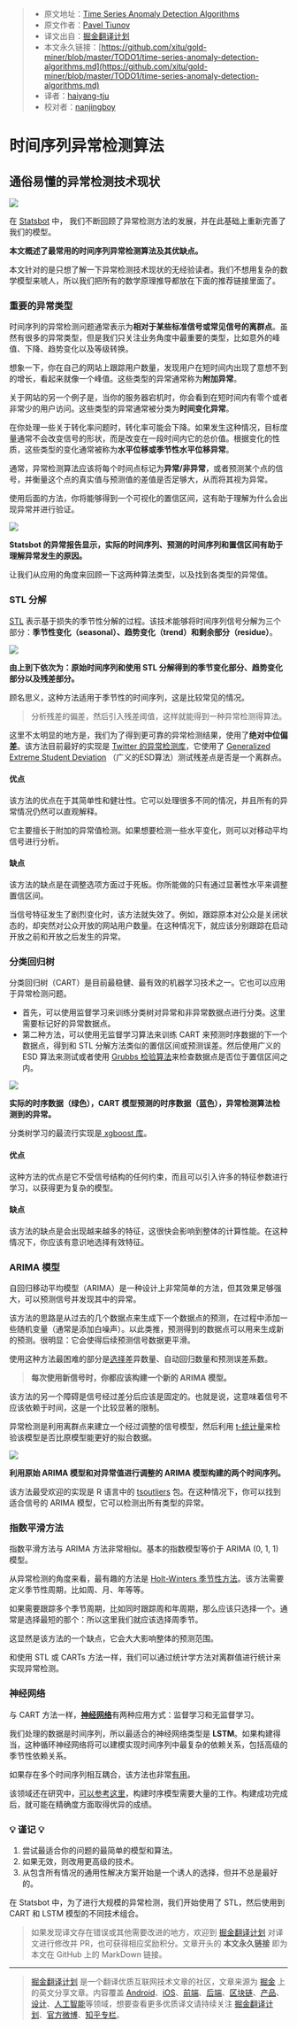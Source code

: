 > * 原文地址：[Time Series Anomaly Detection Algorithms](https://blog.statsbot.co/time-series-anomaly-detection-algorithms-1cef5519aef2)
> * 原文作者：[Pavel Tiunov](https://blog.statsbot.co/@pavel_61844?source=post_header_lockup)
> * 译文出自：[掘金翻译计划](https://github.com/xitu/gold-miner)
> * 本文永久链接：[https://github.com/xitu/gold-miner/blob/master/TODO1/time-series-anomaly-detection-algorithms.md](https://github.com/xitu/gold-miner/blob/master/TODO1/time-series-anomaly-detection-algorithms.md)
> * 译者：[haiyang-tju](https://github.com/haiyang-tju)
> * 校对者：[nanjingboy](https://github.com/nanjingboy)
> 
# 时间序列异常检测算法

## 通俗易懂的异常检测技术现状

![](https://cdn-images-1.medium.com/max/2000/1*qEzJ59vRB2ZcweOmb_wUEQ.png)

在 [Statsbot](https://statsbot.co/product/predictions?utm_source=blog&utm_medium=article&utm_campaign=anomaly) 中， 我们不断回顾了异常检测方法的发展，并在此基础上重新完善了我们的模型。

**本文概述了最常用的时间序列异常检测算法及其优缺点。**

本文针对的是只想了解一下异常检测技术现状的无经验读者。我们不想用复杂的数学模型来唬人，所以我们把所有的数学原理推导都放在下面的推荐链接里面了。

### 重要的异常类型

时间序列的异常检测问题通常表示为**相对于某些标准信号或常见信号的离群点**。虽然有很多的异常类型，但是我们只关注业务角度中最重要的类型，比如意外的峰值、下降、趋势变化以及等级转换。

想象一下，你在自己的网站上跟踪用户数量，发现用户在短时间内出现了意想不到的增长，看起来就像一个峰值。这些类型的异常通常称为**附加异常**。

关于网站的另一个例子是，当你的服务器宕机时，你会看到在短时间内有零个或者非常少的用户访问。这些类型的异常通常被分类为**时间变化异常**。

在你处理一些关于转化率问题时，转化率可能会下降。如果发生这种情况，目标度量通常不会改变信号的形状，而是改变在一段时间内它的总价值。根据变化的性质，这些类型的变化通常被称为**水平位移或季节性水平位移异常**。

通常，异常检测算法应该将每个时间点标记为**异常/非异常**，或者预测某个点的信号，并衡量这个点的真实值与预测值的差值是否足够大，从而将其视为异常。

使用后面的方法，你将能够得到一个可视化的置信区间，这有助于理解为什么会出现异常并进行验证。

![](https://cdn-images-1.medium.com/max/800/0*fqbaGrJPO3r4oxPp.)

**Statsbot 的异常报告显示，实际的时间序列、预测的时间序列和置信区间有助于理解异常发生的原因。**

让我们从应用的角度来回顾一下这两种算法类型，以及找到各类型的异常值。

### STL 分解

[STL](http://www.wessa.net/download/stl.pdf)  表示基于损失的季节性分解的过程。该技术能够将时间序列信号分解为三个部分：**季节性变化（seasonal）、趋势变化（trend）和剩余部分（residue）**。

![](https://cdn-images-1.medium.com/max/800/0*iQLAfspSh9nC8QDG.)

**由上到下依次为：原始时间序列和使用 STL 分解得到的季节变化部分、趋势变化部分以及残差部分。**

顾名思义，这种方法适用于季节性的时间序列，这是比较常见的情况。

> 分析残差的偏差，然后引入残差阈值，这样就能得到一种异常检测得算法。

这里不太明显的地方是，我们为了得到更可靠的异常检测结果，使用了**绝对中位偏差**。该方法目前最好的实现是 [Twitter 的异常检测库](https://github.com/twitter/AnomalyDetection)，它使用了 [Generalized Extreme Student Deviation](http://www.itl.nist.gov/div898/handbook/eda/section3/eda35h3.htm) （广义的ESD算法）测试残差点是否是一个离群点。

#### 优点

该方法的优点在于其简单性和健壮性。它可以处理很多不同的情况，并且所有的异常情况仍然可以直观解释。

它主要擅长于附加的异常值检测。如果想要检测一些水平变化，则可以对移动平均信号进行分析。

#### 缺点

该方法的缺点是在调整选项方面过于死板。你所能做的只有通过显著性水平来调整置信区间。

当信号特征发生了剧烈变化时，该方法就失效了。例如，跟踪原本对公众是关闭状态的，却突然对公众开放的网站用户数量。在这种情况下，就应该分别跟踪在启动开放之前和开放之后发生的异常。

### 分类回归树

分类回归树（CART）是目前最稳健、最有效的机器学习技术之一。它也可以应用于异常检测问题。

*   首先，可以使用监督学习来训练分类树对异常和非异常数据点进行分类。这里需要标记好的异常数据点。
*   第二种方法，可以使用无监督学习算法来训练 CART 来预测时序数据的下一个数据点，得到和 STL 分解方法类似的置信区间或预测误差。然后使用广义的 ESD 算法来测试或者使用 [Grubbs 检验算法](https://en.wikipedia.org/wiki/Grubbs%27_test_for_outliers)来检查数据点是否位于置信区间之内。

![](https://cdn-images-1.medium.com/max/800/0*iBR-rqL2_o2EkhAs.)

**实际的时序数据（绿色），CART 模型预测的时序数据（蓝色），异常检测算法检测到的异常。**

分类树学习的最流行实现是[ xgboost 库](https://github.com/dmlc/xgboost)。

#### 优点

这种方法的优点是它不受信号结构的任何约束，而且可以引入许多的特征参数进行学习，以获得更为复杂的模型。

#### 缺点

该方法的缺点是会出现越来越多的特征，这很快会影响到整体的计算性能。在这种情况下，你应该有意识地选择有效特征。

### ARIMA 模型

自回归移动平均模型（ARIMA）是一种设计上非常简单的方法，但其效果足够强大，可以预测信号并发现其中的异常。

该方法的思路是从过去的几个数据点来生成下一个数据点的预测，在过程中添加一些随机变量（通常是添加白噪声）。以此类推，预测得到的数据点可以用来生成新的预测。很明显：它会使得后续预测信号数据更平滑。

使用这种方法最困难的部分是[选择](https://en.wikipedia.org/wiki/Box%E2%80%93Jenkins_method)差异数量、自动回归数量和预测误差系数。

> **每次使用新信号时，你都应该构建一个新的 ARIMA 模型。**

该方法的另一个障碍是信号经过差分后应该是固定的。也就是说，这意味着信号不应该依赖于时间，这是一个比较显著的限制。

异常检测是利用离群点来建立一个经过调整的信号模型，然后利用 [t-统计量](https://en.wikipedia.org/wiki/T-statistic)来检验该模型是否比原模型能更好的拟合数据。

![](https://cdn-images-1.medium.com/max/800/0*ObqneGx8Dcla8biC.)

**利用原始 ARIMA 模型和对异常值进行调整的 ARIMA 模型构建的两个时间序列。**

该方法最受欢迎的实现是 R 语言中的 [tsoutliers](https://cran.r-project.org/web/packages/tsoutliers/tsoutliers.pdf) 包。在这种情况下，你可以找到适合信号的 ARIMA 模型，它可以检测出所有类型的异常。

### 指数平滑方法

指数平滑方法与 ARIMA 方法非常相似。基本的指数模型等价于 ARIMA (0, 1, 1) 模型。

从异常检测的角度来看，最有趣的方法是  [Holt-Winters 季节性方法](https://www.otexts.org/fpp/7/5)。该方法需要定义季节性周期，比如周、月、年等等。

如果需要跟踪多个季节周期，比如同时跟踪周和年周期，那么应该只选择一个。通常是选择最短的那个：所以这里我们就应该选择周季节。

这显然是该方法的一个缺点，它会大大影响整体的预测范围。

和使用 STL 或 CARTs 方法一样，我们可以通过统计学方法对离群值进行统计来实现异常检测。

### 神经网络

与 CART 方法一样，[**神经网络**](https://blog.statsbot.co/neuralnetworks-forbeginners-d99f2235efca)有两种应用方式：监督学习和无监督学习。

我们处理的数据是时间序列，所以最适合的神经网络类型是 **LSTM**。如果构建得当，这种循环神经网络将可以建模实现时间序列中最复杂的依赖关系，包括高级的季节性依赖关系。

如果存在多个时间序列相互耦合，该方法也非常[有用](https://arxiv.org/pdf/1602.07109.pdf)。

该领域还在研究中，[可以参考这里](https://www.elen.ucl.ac.be/edings/esann/esannpdf/es2015-56.pdf)，构建时序模型需要大量的工作。构建成功完成后，就可能在精确度方面取得优异的成绩。

### 💡 谨记 💡

1.  尝试最适合你的问题的最简单的模型和算法。
2.  如果无效，则改用更高级的技术。
3.  从包含所有情况的通用性解决方案开始是一个诱人的选择，但并不总是最好的。

在 Statsbot 中，为了进行大规模的异常检测，我们开始使用了 STL，然后使用到 CART 和 LSTM 模型的不同技术组合。

> 如果发现译文存在错误或其他需要改进的地方，欢迎到 [掘金翻译计划](https://github.com/xitu/gold-miner) 对译文进行修改并 PR，也可获得相应奖励积分。文章开头的 **本文永久链接** 即为本文在 GitHub 上的 MarkDown 链接。


---

> [掘金翻译计划](https://github.com/xitu/gold-miner) 是一个翻译优质互联网技术文章的社区，文章来源为 [掘金](https://juejin.im) 上的英文分享文章。内容覆盖 [Android](https://github.com/xitu/gold-miner#android)、[iOS](https://github.com/xitu/gold-miner#ios)、[前端](https://github.com/xitu/gold-miner#前端)、[后端](https://github.com/xitu/gold-miner#后端)、[区块链](https://github.com/xitu/gold-miner#区块链)、[产品](https://github.com/xitu/gold-miner#产品)、[设计](https://github.com/xitu/gold-miner#设计)、[人工智能](https://github.com/xitu/gold-miner#人工智能)等领域，想要查看更多优质译文请持续关注 [掘金翻译计划](https://github.com/xitu/gold-miner)、[官方微博](http://weibo.com/juejinfanyi)、[知乎专栏](https://zhuanlan.zhihu.com/juejinfanyi)。
